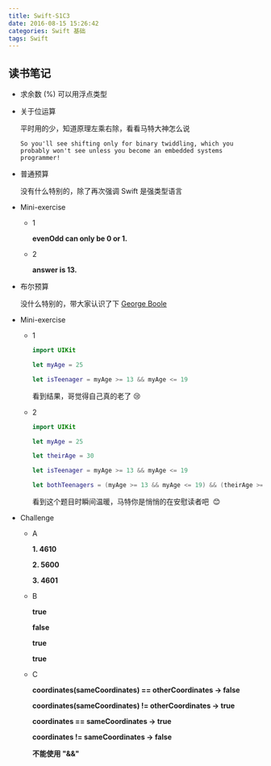 ```yaml
---
title: Swift-S1C3
date: 2016-08-15 15:26:42
categories: Swift 基础
tags: Swift
---
```


## 读书笔记

- 求余数 (%) 可以用浮点类型

  <!--more-->

- 关于位运算

  平时用的少，知道原理左乘右除，看看马特大神怎么说

  `
  So you'll see shifting only for binary twiddling, which you probably won't see unless you become an embedded systems programmer!
  `

- 普通预算

  没有什么特别的，除了再次强调 Swift 是强类型语言

- Mini-exercise

  - 1

    **evenOdd can only be 0 or 1.**

  - 2

    **answer is 13.**

- 布尔预算

  没什么特别的，带大家认识了下 [George Boole](https://en.wikipedia.org/wiki/George_Boole)

- Mini-exercise
  - 1

    ```swift
    import UIKit

    let myAge = 25

    let isTeenager = myAge >= 13 && myAge <= 19
    ```

    看到结果，哥觉得自己真的老了 😢

  - 2

    ```swift
    import UIKit

    let myAge = 25

    let theirAge = 30

    let isTeenager = myAge >= 13 && myAge <= 19

    let bothTeenagers = (myAge >= 13 && myAge <= 19) && (theirAge >= 13 && theirAge <= 19)
    ```

    看到这个题目时瞬间温暖，马特你是悄悄的在安慰读者吧  😊

- Challenge

  - A

    **1. 4610**

    **2. 5600**

    **3. 4601**

  - B

    **true**

    **false**

    **true**

    **true**

  - C

    **coordinates(sameCoordinates) == otherCoordinates -> false**

    **coordinates(sameCoordinates) != otherCoordinates -> true**

    **coordinates == sameCoordinates -> true**

    **coordinates != sameCoordinates -> false**

    **不能使用 "&&"**
